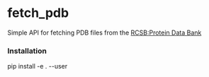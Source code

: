 # fetch_pdb
Simple API for fetching PDB files from the [RCSB:Protein Data Bank](http://www.rcsb.org/)

### Installation
pip install -e . --user
